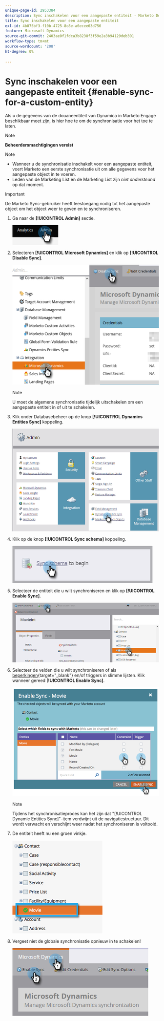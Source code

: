 ```yaml
---
unique-page-id: 2953384
description: Sync inschakelen voor een aangepaste entiteit - Marketo Docs - Productdocumentatie
title: Sync inschakelen voor een aangepaste entiteit
exl-id: 4b075bf3-f10b-4725-8c8e-a6ecee63d756
feature: Microsoft Dynamics
source-git-commit: 2403ae0f1fdca3b8238f3f59e2a3b94129deb301
workflow-type: tm+mt
source-wordcount: '208'
ht-degree: 0%

---
```


# Sync inschakelen voor een aangepaste entiteit {#enable-sync-for-a-custom-entity}

Als u de gegevens van de douaneentiteit van Dynamica in Marketo Engage beschikbaar moet zijn, is hier hoe te om de synchronisatie voor het toe te laten.

>[!NOTE]
>
>**Beheerdersmachtigingen vereist**

>[!NOTE]
>
>* Wanneer u de synchronisatie inschakelt voor een aangepaste entiteit, voert Marketo een eerste synchronisatie uit om alle gegevens voor het aangepaste object in te voeren.
>* Leden van de Marketing List en de Marketing List zijn _niet ondersteund_ op dat moment.

>[!IMPORTANT]
>
>De Marketo Sync-gebruiker heeft leestoegang nodig tot het aangepaste object om het object weer te geven en te synchroniseren.

1. Ga naar de **[!UICONTROL Admin]** sectie.

   ![](assets/enable-sync-for-a-custom-entity-1.png)

1. Selecteren **[!UICONTROL Microsoft Dynamics]** en klik op **[!UICONTROL Disable Sync]**.

   ![](assets/enable-sync-for-a-custom-entity-2.png)

   >[!NOTE]
   >
   >U moet de algemene synchronisatie tijdelijk uitschakelen om een aangepaste entiteit in of uit te schakelen.

1. Klik onder Databasebeheer op de knop **[!UICONTROL Dynamics Entities Sync]** koppeling.

   ![](assets/enable-sync-for-a-custom-entity-3.png)

1. Klik op de knop **[!UICONTROL Sync schema]** koppeling.

   ![](assets/enable-sync-for-a-custom-entity-4.png)

1. Selecteer de entiteit die u wilt synchroniseren en klik op **[!UICONTROL Enable Sync]**.

   ![](assets/enable-sync-for-a-custom-entity-5.png)

1. Selecteer de velden die u wilt synchroniseren of als [beperkingen](/help/marketo/product-docs/core-marketo-concepts/smart-lists-and-static-lists/using-smart-lists/add-a-constraint-to-a-smart-list-filter.md){target="_blank"} en/of triggers in slimme lijsten. Klik wanneer gereed **[!UICONTROL Enable Sync]**.

   ![](assets/enable-sync-for-a-custom-entity-6.png)

   >[!NOTE]
   >
   >Tijdens het synchronisatieproces kan het zijn dat &quot;[!UICONTROL Dynamic Entities Sync]&quot;-item verdwijnt uit de navigatiestructuur. Dit wordt verwacht en verschijnt weer nadat het synchroniseren is voltooid.

1. De entiteit heeft nu een groen vinkje.

   ![](assets/enable-sync-for-a-custom-entity-7.png)

1. Vergeet niet de globale synchronisatie opnieuw in te schakelen!

   ![](assets/enable-sync-for-a-custom-entity-8.png)
